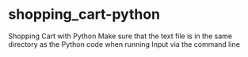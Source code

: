 # shopping_cart-python
Shopping Cart with Python
Make sure that the text file is in the same directory as the Python code when running 
Input via the command line 
